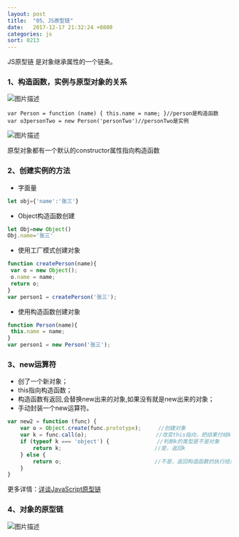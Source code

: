 ```yaml
---
layout: post
title:  "05、JS原型链"
date:   2017-12-17 21:32:24 +0800
categories: js
sort: 0213
---
```


JS原型链 是对象继承属性的一个链条。

### 1、构造函数，实例与原型对象的关系

![图片描述](https://segmentfault.com/img/bV8wcf?w=638&h=241)

```
var Person = function (name) { this.name = name; }//person是构造函数
var o3personTwo = new Person('personTwo')//personTwo是实例
```

![图片描述](https://segmentfault.com/img/bV8wdm?w=534&h=333)

原型对象都有一个默认的constructor属性指向构造函数

### 2、创建实例的方法

- 字面量

```js
let obj={'name':'张三'}
```

- Object构造函数创建

```js
let Obj=new Object()
Obj.name='张三'
```

- 使用工厂模式创建对象

```js
function createPerson(name){
 var o = new Object();
 o.name = name;
 return o; 
}
var person1 = createPerson('张三');
```

- 使用构造函数创建对象

```js
function Person(name){
 this.name = name;
}
var person1 = new Person('张三');
```

### 3、new运算符

- 创了一个新对象；
- this指向构造函数；
- 构造函数有返回,会替换new出来的对象,如果没有就是new出来的对象；
- 手动封装一个new运算符。

```js
var new2 = function (func) {
    var o = Object.create(func.prototype); 　　 //创建对象
    var k = func.call(o);　　　　　　　　　　　　　//改变this指向，把结果付给k
    if (typeof k === 'object') {　　　　　　　　　//判断k的类型是不是对象
        return k;　　　　　　　　　　　　　　　　　 //是，返回k
    } else {
        return o;　　　　　　　　　　　　　　　　　 //不是，返回构造函数的执行结果
    }
}  
```

更多详情：[详谈JavaScript原型链](https://www.cnblogs.com/chengzp/p/prototype.html)

### 4、对象的原型链

![图片描述](https://segmentfault.com/img/bV8wf4?w=570&h=709)